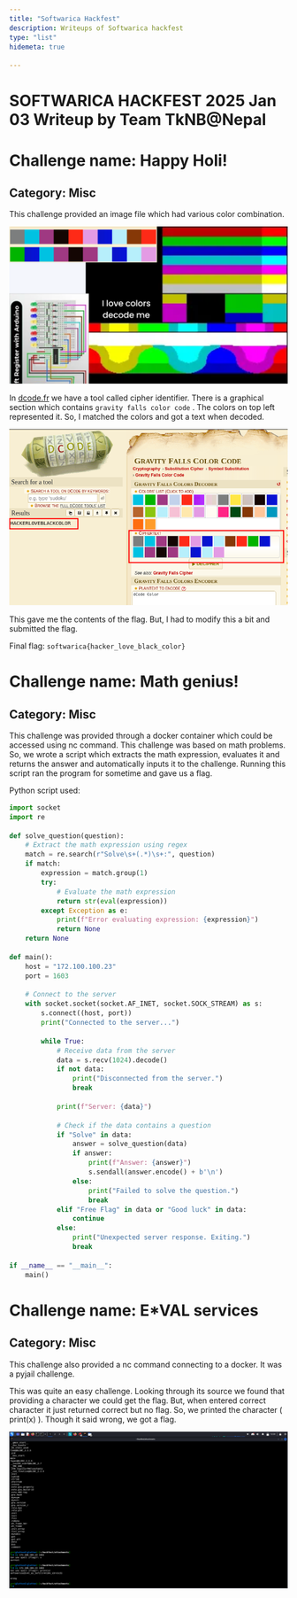 ```yaml
---
title: "Softwarica Hackfest"
description: Writeups of Softwarica hackfest
type: "list"
hidemeta: true

---
```


# SOFTWARICA HACKFEST 2025 Jan 03 Writeup by Team TkNB@Nepal

# Challenge name: Happy Holi!

## Category: Misc

This challenge provided an image file which had various color combination.

![Green_Organic_Scrap_Collage_Desktop_Wallpaper.png](SOFTWARICA%20HACKFEST%202025%20Jan%2003%20Writeup%20by%20Team%20Tk%20170b62881f0980a795f1eb7fd344efb0/Green_Organic_Scrap_Collage_Desktop_Wallpaper.png)

In [dcode.fr](http://dcode.fr) we have a tool called cipher identifier. There is a graphical section which contains `gravity falls color code` . The colors on top left represented it. So, I matched the colors and got a text when decoded.

![image.png](SOFTWARICA%20HACKFEST%202025%20Jan%2003%20Writeup%20by%20Team%20Tk%20170b62881f0980a795f1eb7fd344efb0/image.png)

This gave me the contents of the flag. But, I had to modify this a bit and submitted the flag.

Final flag: `softwarica{hacker_love_black_color}`

# Challenge name: Math genius!

## Category: Misc

This challenge was provided through a docker container which could be accessed using nc command. This challenge was based on math problems. So, we wrote a script which extracts the math expression, evaluates it and returns the answer and automatically inputs it to the challenge. Running this script ran the program for sometime and gave us a flag.

Python script used:

```python
import socket
import re

def solve_question(question):
    # Extract the math expression using regex
    match = re.search(r"Solve\s+(.*)\s+:", question)
    if match:
        expression = match.group(1)
        try:
            # Evaluate the math expression
            return str(eval(expression))
        except Exception as e:
            print(f"Error evaluating expression: {expression}")
            return None
    return None

def main():
    host = "172.100.100.23"
    port = 1603

    # Connect to the server
    with socket.socket(socket.AF_INET, socket.SOCK_STREAM) as s:
        s.connect((host, port))
        print("Connected to the server...")

        while True:
            # Receive data from the server
            data = s.recv(1024).decode()
            if not data:
                print("Disconnected from the server.")
                break

            print(f"Server: {data}")

            # Check if the data contains a question
            if "Solve" in data:
                answer = solve_question(data)
                if answer:
                    print(f"Answer: {answer}")
                    s.sendall(answer.encode() + b'\n')
                else:
                    print("Failed to solve the question.")
                    break
            elif "Free Flag" in data or "Good luck" in data:
                continue
            else:
                print("Unexpected server response. Exiting.")
                break

if __name__ == "__main__":
    main()

```

# Challenge name: E*VAL services

## Category: Misc

This challenge also provided a nc command connecting to a docker. It was a pyjail challenge.

This was quite an easy challenge. Looking through its source we found that providing a character we could get the flag. But, when entered correct character it just returned correct but no flag. So, we printed the character ( print(x) ). Though it said wrong, we got a flag.

![Screenshot_2025-01-03_13_59_22.png](SOFTWARICA%20HACKFEST%202025%20Jan%2003%20Writeup%20by%20Team%20Tk%20170b62881f0980a795f1eb7fd344efb0/Screenshot_2025-01-03_13_59_22.png)


